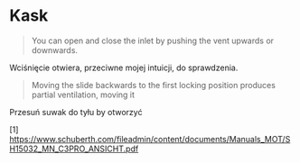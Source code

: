 # Kask


> You can open and close the inlet by pushing the vent upwards or downwards.

Wciśnięcie otwiera, przeciwne mojej intuicji, do sprawdzenia. 

>  Moving the slide backwards to the first locking position produces partial ventilation, moving it

Przesuń suwak do tyłu by otworzyć

[1] https://www.schuberth.com/fileadmin/content/documents/Manuals_MOT/SH15032_MN_C3PRO_ANSICHT.pdf
